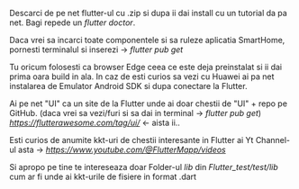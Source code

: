 Descarci de pe net flutter-ul cu .zip si dupa ii dai install cu un tutorial da pa net. Bagi repede un *flutter doctor*.

Daca vrei sa incarci toate componentele si sa ruleze aplicatia SmartHome, pornesti terminalul si inserezi -> *flutter pub get*

Tu oricum folosesti ca browser Edge ceea ce este deja preinstalat si ii dai prima oara build in ala. In caz de esti curios sa vezi cu Huawei ai pa net instalarea de Emulator Android SDK si dupa conectare la Flutter.

Ai pe net "UI" ca un site de la Flutter unde ai doar chestii de "UI" + repo pe GitHub. (daca vrei sa vezi/furi si sa dai in terminal -> *flutter pub get*)
*https://flutterawesome.com/tag/ui/* <- aista ii..

Esti curios de anumite kkt-uri de chestii interesante in Flutter ai Yt Channel-ul asta -> *https://www.youtube.com/@FlutterMapp/videos*

Si apropo pe tine te intereseaza doar Folder-ul *lib* din *Flutter_test/test/lib* cum ar fi unde ai kkt-urile de fisiere in format .dart
